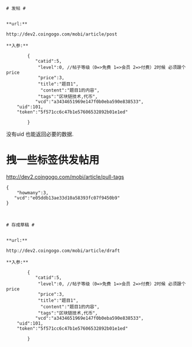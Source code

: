 	# 发帖 #
	
	
	**url:**
	
	http://dev2.coingogo.com/mobi/article/post
	
	**入参:**
	
			{
			   "catid":5,
 				"level":0, //帖子等级（0=>免费 1=>会员 2=>付费）2时候 必须跟个price
				"price":3,
			    "title":"题目1",
			     "content":"题目1的内容",
  				"tags":"区块链技术,代币",
		       "vcd":"a3434651969e147f0b0eba590e838533",
		"uid":101,
		"token":"5f571cc6c47b1e57606532892b01e1ed"
		    	
			}
	
	
没有uid 也能返回必要的数据.

# 拽一些标签供发帖用 #

http://dev2.coingogo.com/mobi/article/pull-tags

	{	
		"howmany":3, 
       "vcd":"e05ddb13ae33d10a58393fc07f9450b9"      
	}



	# 存成草稿 #
	
	
	**url:**
	
	http://dev2.coingogo.com/mobi/article/draft
	
	**入参:**
	
			{
			   "catid":5,
 				"level":0, //帖子等级（0=>免费 1=>会员 2=>付费）2时候 必须跟个price
				"price":3,
			    "title":"题目1",
			     "content":"题目1的内容",
  				"tags":"区块链技术,代币",
		       "vcd":"a3434651969e147f0b0eba590e838533",
		"uid":101,
		"token":"5f571cc6c47b1e57606532892b01e1ed"
		    	
			}